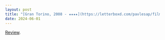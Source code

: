 ```yaml
---
layout: post
title: "[Gran Torino, 2008 - ★★★★](https://letterboxd.com/pavlesap/film/gran-torino/)"
date: 2024-06-01
---
```


[Review](https://letterboxd.com/pavlesap/film/gran-torino/).
